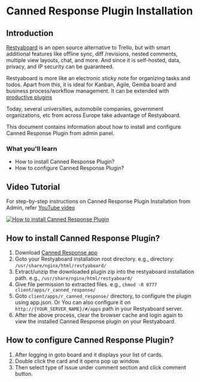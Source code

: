 # Canned Response Plugin Installation

## Introduction

[Restyaboard](https://restya.com/board) is an open source alternative to Trello, but with smart additional features like offline sync, diff /revisions, nested comments, multiple view layouts, chat, and more. And since it is self-hosted, data, privacy, and IP security can be guaranteed.

Restyaboard is more like an electronic sticky note for organizing tasks and todos. Apart from this, it is ideal for Kanban, Agile, Gemba board and business process/workflow management. It can be extended with [productive plugins](https://restya.com/board/apps "productive plugins")

Today, several universities, automobile companies, government organizations, etc from across Europe take advantage of Restyaboard.

This document contains information about how to install and configure Canned Response Plugin from admin panel.

### What you'll learn

*   How to install Canned Response Plugin?
*   How to configure Canned Response Plugin?

## Video Tutorial

For step-by-step instructions on Canned Response Plugin Installation from Admin, refer [YouTube video](https://www.youtube.com/watch?v=ZAGgmVVHMME "Watch video on Canned Response Plugin Installation from Admin")

[![How to install Canned Response Plugin](canned_response.png)](https://www.youtube.com/watch?v=ZAGgmVVHMME "Watch video on Canned Response Plugin Installation")

## How to install Canned Response Plugin?

1.  Download [Canned Response app](https://restya.com/board/apps/r_canned_response "Canned Response app")
2.  Goto your Restyaboard installation root directory. e.g., directory: `/usr/share/nginx/html/restyaboard/`
3.  Extract/unzip the downloaded plugin zip into the restyaboard installation path. e.g., `/usr/share/nginx/html/restyaboard/`
4.  Give file permission to extracted files. e.g., `chmod -R 0777 client/apps/r_canned_response/`
5.  Goto `client/apps/r_canned_response/` directory, to configure the plugin using app.json. Or You can also configure it on `http://{YOUR_SERVER_NAME}/#/apps` path in your Restyaboard server.
6.  After the above process, clear the browser cache and login again to view the installed Canned Response plugin on your Restyaboard.

## How to configure Canned Response Plugin?

1.  After logging in goto board and it displays your list of cards.
2.  Double click the card and it opens pop up window.
3.  Then select type of issue under comment section and click comment button.